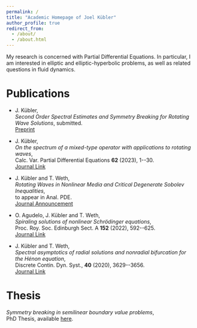 ```yaml
---
permalink: /
title: "Academic Homepage of Joel Kübler"
author_profile: true
redirect_from: 
  - /about/
  - /about.html
---
```


My research is concerned with Partial Differential Equations.
In particular, I am interested in elliptic and elliptic-hyperbolic problems,
as well as related questions in fluid dynamics.

Publications
======
- J. Kübler,  
  *Second Order Spectral Estimates and Symmetry Breaking for Rotating Wave Solutions*,
  submitted.  
  [Preprint](https://arxiv.org/abs/2501.00109)

- J. Kübler,  
  *On the spectrum of a mixed-type operator with applications to rotating waves*,  
  Calc. Var. Partial Differential Equations **62** (2023), 1--30.  
  [Journal Link](https://link.springer.com/article/10.1007/s00526-022-02351-z)

- J. Kübler and T. Weth,  
  *Rotating Waves in Nonlinear Media and Critical Degenerate Sobolev Inequalities*,  
  to appear in Anal. PDE.  
  [Journal Announcement](https://msp.org/soon/coming.php?jpath=apde)

- O. Agudelo, J. Kübler and T. Weth,    
  *Spiraling solutions of nonlinear Schrödinger equations*,  
  Proc. Roy. Soc. Edinburgh Sect. A **152** (2022), 592--625.  
  [Journal Link](https://www.cambridge.org/core/journals/proceedings-of-the-royal-society-of-edinburgh-section-a-mathematics/article/abs/spiraling-solutions-of-nonlinear-schrodinger-equations/20BA0169C5964F7CF1FB150DCFABC568)

- J. Kübler and T. Weth,  
  *Spectral asymptotics of radial solutions and nonradial bifurcation for the Hénon equation*,  
  Discrete Contin. Dyn. Syst., **40** (2020), 3629--3656.  
  [Journal Link](https://www.aimsciences.org/article/doi/10.3934/dcds.2020032)

Thesis
======
*Symmetry breaking in semilinear boundary value problems*,  
PhD Thesis, available [here](https://publikationen.ub.uni-frankfurt.de/frontdoor/index/index/docId/69734).

